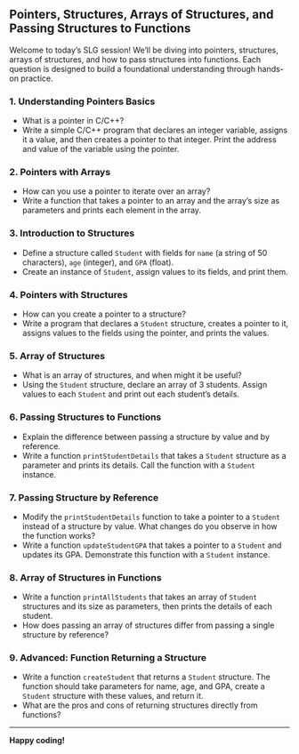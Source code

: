 ## Pointers, Structures, Arrays of Structures, and Passing Structures to Functions

Welcome to today’s SLG session! We’ll be diving into pointers, structures, arrays of structures, and how to pass structures into functions. Each question is designed to build a foundational understanding through hands-on practice.

### 1. **Understanding Pointers Basics**
   - What is a pointer in C/C++?
   - Write a simple C/C++ program that declares an integer variable, assigns it a value, and then creates a pointer to that integer. Print the address and value of the variable using the pointer.

### 2. **Pointers with Arrays**
   - How can you use a pointer to iterate over an array?
   - Write a function that takes a pointer to an array and the array’s size as parameters and prints each element in the array.

### 3. **Introduction to Structures**
   - Define a structure called `Student` with fields for `name` (a string of 50 characters), `age` (integer), and `GPA` (float).
   - Create an instance of `Student`, assign values to its fields, and print them.

### 4. **Pointers with Structures**
   - How can you create a pointer to a structure?
   - Write a program that declares a `Student` structure, creates a pointer to it, assigns values to the fields using the pointer, and prints the values.

### 5. **Array of Structures**
   - What is an array of structures, and when might it be useful?
   - Using the `Student` structure, declare an array of 3 students. Assign values to each `Student` and print out each student’s details.
   
### 6. **Passing Structures to Functions**
   - Explain the difference between passing a structure by value and by reference.
   - Write a function `printStudentDetails` that takes a `Student` structure as a parameter and prints its details. Call the function with a `Student` instance.

### 7. **Passing Structure by Reference**
   - Modify the `printStudentDetails` function to take a pointer to a `Student` instead of a structure by value. What changes do you observe in how the function works?
   - Write a function `updateStudentGPA` that takes a pointer to a `Student` and updates its GPA. Demonstrate this function with a `Student` instance.

### 8. **Array of Structures in Functions**
   - Write a function `printAllStudents` that takes an array of `Student` structures and its size as parameters, then prints the details of each student.
   - How does passing an array of structures differ from passing a single structure by reference?

### 9. **Advanced: Function Returning a Structure**
   - Write a function `createStudent` that returns a `Student` structure. The function should take parameters for name, age, and GPA, create a `Student` structure with these values, and return it. 
   - What are the pros and cons of returning structures directly from functions?

---

**Happy coding!**
